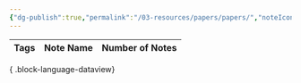 ```yaml
---
{"dg-publish":true,"permalink":"/03-resources/papers/papers/","noteIcon":"","created":"2025-01-01T05:42:56.297+01:00","updated":"2025-01-01T06:08:01.800+01:00"}
---
```


| Tags | Note Name | Number of Notes |
| ---- | --------- | --------------- |

{ .block-language-dataview}